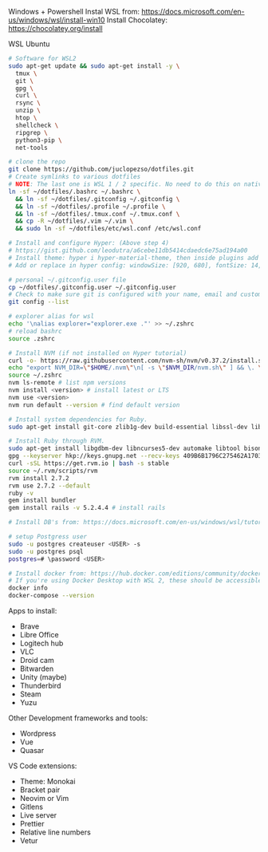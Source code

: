 Windows + Powershell
Instal WSL from: https://docs.microsoft.com/en-us/windows/wsl/install-win10
Install Chocolatey: https://chocolatey.org/install

WSL Ubuntu
```sh
# Software for WSL2
sudo apt-get update && sudo apt-get install -y \
  tmux \
  git \
  gpg \
  curl \
  rsync \
  unzip \
  htop \
  shellcheck \
  ripgrep \
  python3-pip \
  net-tools 

# clone the repo
git clone https://github.com/juclopezso/dotfiles.git
# Create symlinks to various dotfiles
# NOTE: The last one is WSL 1 / 2 specific. No need to do this on native Linux.
ln -sf ~/dotfiles/.bashrc ~/.bashrc \
  && ln -sf ~/dotfiles/.gitconfig ~/.gitconfig \
  && ln -sf ~/dotfiles/.profile ~/.profile \
  && ln -sf ~/dotfiles/.tmux.conf ~/.tmux.conf \
  && cp -R ~/dotfiles/.vim ~/.vim \
  && sudo ln -sf ~/dotfiles/etc/wsl.conf /etc/wsl.conf

# Install and configure Hyper: (Above step 4) 
# https://gist.github.com/leodutra/a6cebe11db5414cdaedc6e75ad194a00
# Install theme: hyper i hyper-material-theme, then inside plugins add "hyper-material-theme"
# Add or replace in hyper config: windowSize: [920, 680], fontSize: 14, 

# personal ~/.gitconfig.user file
cp ~/dotfiles/.gitconfig.user ~/.gitconfig.user
# Check to make sure git is configured with your name, email and custom settings.
git config --list

# explorer alias for wsl
echo '\nalias explorer="explorer.exe ."' >> ~/.zshrc
# reload bashrc
source .zshrc

# Install NVM (if not installed on Hyper tutorial)
curl -o- https://raw.githubusercontent.com/nvm-sh/nvm/v0.37.2/install.sh | bash
echo "export NVM_DIR=\"$HOME/.nvm\"\n[ -s \"$NVM_DIR/nvm.sh\" ] && \. \"$NVM_DIR/nvm.sh\"\n[ -s \"$NVM_DIR/bash_completion\" ] && \. \"$NVM_DIR/bash_completion\"" >> ~/.zshrc
source ~/.zshrc
nvm ls-remote # list npm versions
nvm install <version> # install latest or LTS
nvm use <version>
nvm run default --version # find default version

# Install system dependencies for Ruby.
sudo apt-get install git-core zlib1g-dev build-essential libssl-dev libreadline-dev libyaml-dev libsqlite3-dev sqlite3 libxml2-dev libxslt1-dev libcurl4-openssl-dev software-properties-common libffi-dev nodejs yarn

# Install Ruby through RVM.
sudo apt-get install libgdbm-dev libncurses5-dev automake libtool bison libffi-dev
gpg --keyserver hkp://keys.gnupg.net --recv-keys 409B6B1796C275462A1703113804BB82D39DC0E3 7D2BAF1CF37B13E2069D6956105BD0E739499BDB
curl -sSL https://get.rvm.io | bash -s stable
source ~/.rvm/scripts/rvm
rvm install 2.7.2
rvm use 2.7.2 --default
ruby -v
gem install bundler
gem install rails -v 5.2.4.4 # install rails

# Install DB's from: https://docs.microsoft.com/en-us/windows/wsl/tutorials/wsl-database

# setup Postgress user
sudo -u postgres createuser <USER> -s
sudo -u postgres psql
postgres=# \password <USER>

# Install docker from: https://hub.docker.com/editions/community/docker-ce-desktop-windows/
# If you're using Docker Desktop with WSL 2, these should be accessible too.
docker info
docker-compose --version

```

Apps to install:
- Brave
- Libre Office
- Logitech hub
- VLC
- Droid cam
- Bitwarden
- Unity (maybe)
- Thunderbird
- Steam
- Yuzu

Other Development frameworks and tools:
- Wordpress
- Vue
- Quasar

VS Code extensions:
- Theme: Monokai
- Bracket pair
- Neovim or Vim
- Gitlens
- Live server
- Prettier
- Relative line numbers
- Vetur
